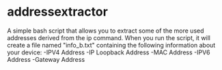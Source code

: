 # addressextractor
A simple bash script that allows you to extract some of the more used addresses derived from the ip command.
When you run the script, it will create a file named "info_b.txt" containing the following information about your device:
-IPV4 Address
-IP Loopback Address
-MAC Address
-IPV6 Address
-Gateway Address
